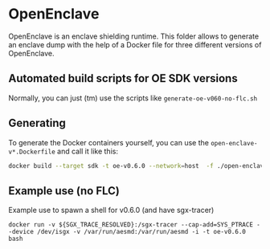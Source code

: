 # OpenEnclave

OpenEnclave is an enclave shielding runtime. This folder allows to generate an enclave dump with the help of a Docker file for three different versions of OpenEnclave.

## Automated build scripts for OE SDK versions

Normally, you can just (tm) use the scripts like `generate-oe-v060-no-flc.sh` 

## Generating

To generate the Docker containers yourself, you can use the `open-enclave-v*.Dockerfile` and call it like this:

```bash
docker build --target sdk -t oe-v0.6.0 --network=host  -f ./open-enclave-v060.Dockerfile .
```

## Example use (no FLC)

Example use to spawn a shell for v0.6.0 (and have sgx-tracer)

`docker run -v ${SGX_TRACE_RESOLVED}:/sgx-tracer --cap-add=SYS_PTRACE --device /dev/isgx -v /var/run/aesmd:/var/run/aesmd -i -t oe-v0.6.0 bash`
